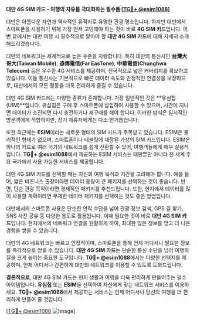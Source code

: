 **대만 4G SIM 카드 - 여행의 자유를 극대화하는 필수품 [[TG💪+ @esim1088](https://t.me/s/esim1088)]**

대만은 아름다운 자연과 역사적인 유적지로 유명한 관광 명소입니다. 하지만 대만에서 스마트폰을 사용하기 위해 가장 먼저 고민해야 하는 것이 바로 **4G SIM 카드**입니다. 이번 글에서는 대만 여행 시 필수적으로 알아야 할 **대만 4G SIM 카드**에 대해 자세히 소개해드리겠습니다.

대만의 네트워크는 세계적으로 높은 수준을 자랑합니다. 특히 대만의 통신사인 **台灣大哥大(Taiwan Mobile)**, **遠傳電信(Far EasTone)**, **中華電信(Chunghwa Telecom)** 등은 우수한 4G 서비스를 제공하며, 전국적으로 넓은 커버리지를 확보하고 있습니다. 이들 통신사는 기본적으로 빠른 데이터 속도와 안정적인 연결성을 보장하므로, 대만에서의 모든 활동을 더욱 편리하게 즐길 수 있습니다.

대만 4G SIM 카드에는 다양한 종류가 존재합니다. 가장 일반적인 것은 **유심칩(UIM)**입니다. 유심칩은 구매 후 스마트폰에 삽입하여 사용할 수 있으며, 시간이 지나면 데이터가 소진되면 다시 충전하거나 재구매를 해야 합니다. 이러한 방식은 일시적인 방문객에게 적합하지만, 장기 체류자에게는 다소 번거롭습니다. 

또한 최근에는 **ESIM**이라는 새로운 형태의 SIM 카드가 주목받고 있습니다. ESIM은 물리적인 형태가 없으며, 스마트폰이나 태블릿에 내장된 가상의 SIM 카드입니다. ESIM은 하나의 카드로 여러 국가의 네트워크를 쉽게 전환할 수 있어, 여행객들에게 매우 실용적입니다. **TG💪+ @esim1088**에서 제공하는 ESIM 서비스는 대만뿐만 아니라 전 세계 주요 국가에서 사용 가능한 서비스를 제공합니다.

대만 4G SIM 카드를 선택할 때는 자신의 여행 목적과 기간을 고려해야 합니다. 예를 들어, 짧은 비즈니스 출장이라면 데이터 용량이 큰 패키지를 선택하는 것이 좋습니다. 반면, 단순 관광 목적이라면 경제적인 패키지를 추천드립니다. 또한, 현지에서 데이터를 많이 사용할 계획이라면 무제한 데이터 패키지를 선택하는 것도 좋은 방법입니다.

대만에서의 스마트폰 사용은 단순한 연락 수단을 넘어 관광 정보 검색, GPS 길 찾기, SNS 사진 공유 등 다양한 용도로 활용됩니다. 이때 필요한 것이 바로 **대만 4G SIM 카드**입니다. 현지에서의 네트워크 연결을 원활하게 하여, 최대한 많은 정보를 얻고 더 나은 경험을 쌓을 수 있습니다.

대만의 4G 네트워크는 빠르고 안정적이며, 스마트폰을 통해 언제 어디서나 필요한 정보를 즉각적으로 얻을 수 있습니다. **대만 4G SIM 카드**는 단순한 통신 수단을 넘어 여행의 질을 크게 높이는 중요한 도구입니다. **TG💪+ @esim1088**에서는 다양한 선택지를 제공하며, 언제 어디서나 간편하게 대만의 네트워크를 이용할 수 있도록 도와드립니다.

**결론적으로**, 대만 4G SIM 카드는 현지 생활과 여행을 더욱 편리하게 만들어주는 필수 아이템입니다. **유심칩** 또는 **ESIM**을 선택하여 자신에게 맞는 네트워크 서비스를 이용하세요. **TG💪+ @esim1088**에서 제공하는 서비스는 언제 어디서나 당신의 여행을 더 편리하게 만들어 줄 것입니다.

[[TG💪+ @esim1088](https://t.me/s/esim1088) ![Image](https://i.postimg.cc/Y0z9fWf4/image.png)]